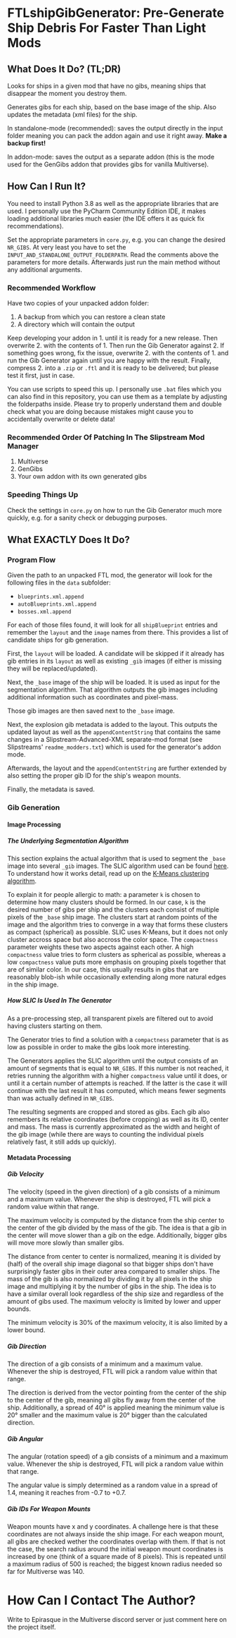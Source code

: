 # FTLshipGibGenerator: Pre-Generate Ship Debris For Faster Than Light Mods

## What Does It Do? (TL;DR)
Looks for ships in a given mod that have no gibs, meaning ships that disappear the moment you destroy them. 

Generates gibs for each ship, based on the base image of the ship. Also updates the metadata (xml files) for the ship. 

In standalone-mode (recommended): saves the output directly in the input folder meaning you can pack the addon again and use it right away. **Make a backup first!**

In addon-mode: saves the output as a separate addon (this is the mode used for the GenGibs addon that provides gibs for vanilla Multiverse). 

## How Can I Run It?

You need to install Python 3.8 as well as the appropriate libraries that are used. 
I personally use the PyCharm Community Edition IDE, it makes loading additional libraries much easier (the IDE offers it as quick fix recommendations).  

Set the appropriate parameters in `core.py`, e.g. you can change the desired `NR_GIBS`. At very least you have to set the `INPUT_AND_STANDALONE_OUTPUT_FOLDERPATH`. Read the comments above the parameters for more details. 
Afterwards just run the main method without any additional arguments. 

### Recommended Workflow
Have two copies of your unpacked addon folder:

1. A backup from which you can restore a clean state
2. A directory which will contain the output

Keep developing your addon in 1. until it is ready for a new release. Then overwrite 2. with the contents of 1. Then run the Gib Generator against 2. If something goes wrong, fix the issue, overwrite 2. with the contents of 1. and run the Gib Generator again until you are happy with the result. 
Finally, compress 2. into a `.zip` or `.ftl` and it is ready to be delivered; but please test it first, just in case. 

You can use scripts to speed this up. I personally use `.bat` files which you can also find in this repository, you can use them as a template by adjusting the folderpaths inside. 
Please try to properly understand them and double check what you are doing because mistakes might cause you to accidentally overwrite or delete data! 

### Recommended Order Of Patching In The Slipstream Mod Manager
1. Multiverse
2. GenGibs
3. Your own addon with its own generated gibs

### Speeding Things Up
Check the settings in `core.py` on how to run the Gib Generator much more quickly, e.g. for a sanity check or debugging purposes. 


## What EXACTLY Does It Do?
### Program Flow
Given the path to an unpacked FTL mod, the generator will look for the following files in the `data` subfolder:
* `blueprints.xml.append`
* `autoBlueprints.xml.append`
* `bosses.xml.append` 

For each of those files found, it will look for all `shipBlueprint` entries and remember the `layout` and the `image` names from there. 
This provides a list of candidate ships for gib generation. 

First, the `layout` will be loaded. 
A candidate will be skipped if it already has gib entries in its `layout` as well as existing `_gib` images (if either is missing they will be replaced/updated). 

Next, the `_base` image of the ship will be loaded. It is used as input for the segmentation algorithm. 
That algorithm outputs the gib images including additional information such as coordinates and pixel-mass. 

Those gib images are then saved next to the `_base` image. 

Next, the explosion gib metadata is added to the layout. This outputs the updated layout as well as the `appendContentString` that contains the same changes in a Slipstream-Advanced-XML separate-mod format (see Slipstreams' `readme_modders.txt`) which is used for the generator's addon mode.

Afterwards, the layout and the `appendContentString` are further extended by also setting the proper gib ID for the ship's weapon mounts.

Finally, the metadata is saved. 

### Gib Generation
#### Image Processing
##### The Underlying Segmentation Algorithm
This section explains the actual algorithm that is used to segment the `_base` image into several `_gib` images. 
The SLIC algorithm used can be found [here](https://scikit-image.org/docs/dev/api/skimage.segmentation.html#skimage.segmentation.slic). 
To understand how it works detail, read up on the [K-Means clustering algorithm](https://en.wikipedia.org/wiki/K-means_clustering). 

To explain it for people allergic to math: a parameter `k` is chosen to determine how many clusters should be formed. 
In our case, `k` is the desired number of gibs per ship and the clusters each consist of multiple pixels of the `_base` ship image. 
The clusters start at random points of the image and the algorithm tries to converge in a way that forms these clusters as compact (spherical) as possible. 
SLIC uses K-Means, but it does not only cluster accross space but also accross the color space. The `compactness` parameter weights these two aspects against each other. 
A high `compactness` value tries to form clusters as spherical as possible, whereas a low `compactness` value puts more emphasis on grouping pixels together that are of similar color. 
In our case, this usually results in gibs that are reasonably blob-ish while occasionally extending along more natural edges in the ship image. 

##### How SLIC Is Used In The Generator
As a pre-processing step, all transparent pixels are filtered out to avoid having clusters starting on them. 

The Generator tries to find a solution with a `compactness` parameter that is as low as possible in order to make the gibs look more interesting. 

The Generators applies the SLIC algorithm until the output consists of an amount of segments that is equal to `NR_GIBS`. 
If this number is not reached, it retries running the algorithm with a higher `compactness` value until it does, or until it a certain number of attempts is reached. 
If the latter is the case it will continue with the last result it has computed, which means fewer segments than was actually defined in `NR_GIBS`. 

The resulting segments are cropped and stored as gibs. Each gib also remembers its relative coordinates (before cropping) as well as its ID, center and mass. 
The mass is currently approximated as the width and height of the gib image (while there are ways to counting the individual pixels relatively fast, it still adds up quickly).

#### Metadata Processing
##### Gib Velocity
The velocity (speed in the given direction) of a gib consists of a minimum and a maximum value. Whenever the ship is destroyed, FTL will pick a random value within that range.

The maximum velocity is computed by the distance from the ship center to the center of the gib divided by the mass of the gib. The idea is that a gib in the center will move 
slower than a gib on the edge. Additionally, bigger gibs will move more slowly than smaller gibs. 

The distance from center to center is normalized, meaning it is divided by (half) of the overall ship image diagonal so that bigger ships don't have surprisingly faster gibs in their outer area compared to smaller ships. 
The mass of the gib is also normalized by dividing it by all pixels in the ship image and multiplying it by the number of gibs in the ship. 
The idea is to have a similar overall look regardless of the ship size and regardless of the amount of gibs used. 
The maximum velocity is limited by lower and upper bounds. 

The minimum velocity is 30% of the maximum velocity, it is also limited by a lower bound. 

##### Gib Direction
The direction of a gib consists of a minimum and a maximum value. Whenever the ship is destroyed, FTL will pick a random value within that range. 

The direction is derived from the vector pointing from the center of the ship to the center of the gib, meaning all gibs fly away from the center of the ship. 
Additionally, a spread of 40° is applied meaning the minimum value is 20° smaller and the maximum value is 20° bigger than the calculated direction. 

##### Gib Angular
The angular (rotation speed) of a gib consists of a minimum and a maximum value. Whenever the ship is destroyed, FTL will pick a random value within that range. 

The angular value is simply determined as a random value in a spread of 1.4, meaning it reaches from -0.7 to +0.7. 

##### Gib IDs For Weapon Mounts
Weapon mounts have x and y coordinates. A challenge here is that these coordinates are not always inside the ship image. 
For each weapon mount, all gibs are checked wether the coordinates overlap with them. 
If that is not the case, the search radius around the initial weapon mount coordinates is increased by one (think of a square made of 8 pixels). 
This is repeated until a maximum radius of 500 is reached; the biggest known radius needed so far for Multiverse was 140. 

# How Can I Contact The Author?

Write to Epirasque in the Multiverse discord server or just comment here on the project itself. 
